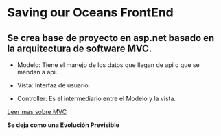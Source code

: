 # Saving our Oceans __FrontEnd__

## Se crea base de proyecto en asp.net basado en la arquitectura de software MVC.

- Modelo: Tiene el manejo de los datos que llegan de api o que se mandan a api.

- Vista: Interfaz de usuario.

- Controller: Es el intermediario entre el Modelo y la vista.

[Leer mas sobre MVC](https://si.ua.es/es/documentacion/asp-net-mvc-3/1-dia/modelo-vista-controlador-mvc.html)


__Se deja como una Evolución Previsible__


